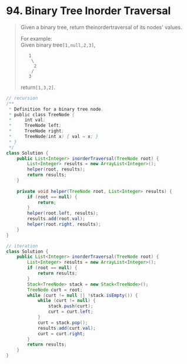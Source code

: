 # 94. Binary Tree Inorder Traversal

> Given a binary tree, return theinordertraversal of its nodes' values.
>
> For example:  
> Given binary tree`[1,null,2,3]`,  
>
>
> ```
>    1
>     \
>      2
>     /
>    3
>
> ```
>
> return`[1,3,2]`.

```java
// recursion
/**
 * Definition for a binary tree node.
 * public class TreeNode {
 *     int val;
 *     TreeNode left;
 *     TreeNode right;
 *     TreeNode(int x) { val = x; }
 * }
 */
class Solution {
    public List<Integer> inorderTraversal(TreeNode root) {
        List<Integer> results = new ArrayList<Integer>();
        helper(root, results);
        return results;
    }
    
    private void helper(TreeNode root, List<Integer> results) {
        if (root == null) {
            return;
        }
        helper(root.left, results);
        results.add(root.val);
        helper(root.right, results);
    }
}

// iteration
class Solution {
    public List<Integer> inorderTraversal(TreeNode root) {
        List<Integer> results = new ArrayList<Integer>();
        if (root == null) {
            return results;
        }
        Stack<TreeNode> stack = new Stack<TreeNode>();
        TreeNode curt = root;
        while (curt != null || !stack.isEmpty()) {
            while (curt != null) {
                stack.push(curt);
                curt = curt.left;
            }
            curt = stack.pop();
            results.add(curt.val);
            curt = curt.right;
        }
        return results;
    }
}
```




